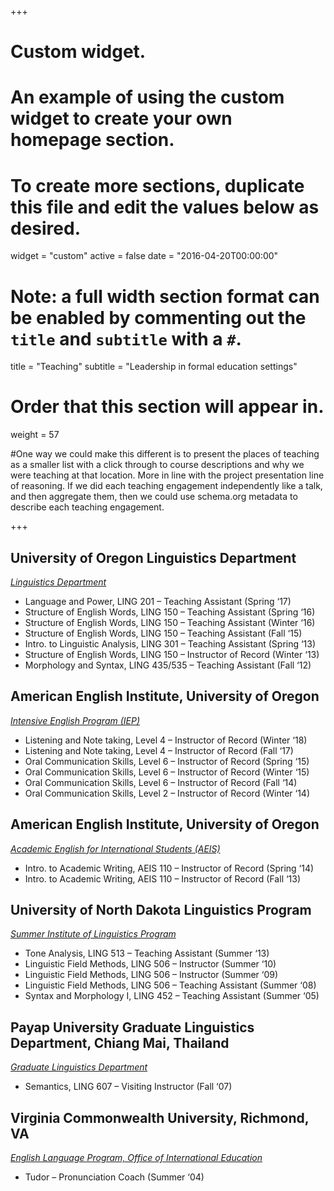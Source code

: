 +++
# Custom widget.
# An example of using the custom widget to create your own homepage section.
# To create more sections, duplicate this file and edit the values below as desired.
widget = "custom"
active = false
date = "2016-04-20T00:00:00"

# Note: a full width section format can be enabled by commenting out the `title` and `subtitle` with a `#`.
title = "Teaching"
subtitle = "Leadership in formal education settings"


# Order that this section will appear in.
weight = 57

#One way we could make this different is to present the places of teaching as a smaller list with a click through to course descriptions and why we were teaching at that location. More in line with the project presentation line of reasoning. If we did each teaching engagement independently like a talk, and then aggregate them, then we could use schema.org metadata to describe each teaching engagement.

+++
<h2>University of Oregon Linguistics Department</h2>

_[Linguistics Department](https://linguistics.uoregon.edu/)_

+ Language and Power, LING 201 – Teaching Assistant (Spring ‘17)
+ Structure of English Words, LING 150 – Teaching Assistant
(Spring ‘16)
+ Structure of English Words, LING 150 – Teaching Assistant
(Winter ‘16)
+ Structure of English Words, LING 150 – Teaching Assistant
(Fall ‘15)
+ Intro. to Linguistic Analysis, LING 301 – Teaching Assistant (Spring ‘13)
+ Structure of English Words, LING 150 –  Instructor of Record (Winter ‘13)
+ Morphology and Syntax, LING 435/535 – Teaching Assistant (Fall ‘12)

<h2>American English Institute, University of Oregon</h2>

_[Intensive English Program (IEP)](https://aei.uoregon.edu/programs/intensive)_

+ Listening and Note taking, Level 4  – Instructor of Record  (Winter ‘18)
+ Listening and Note taking, Level 4  – Instructor of Record (Fall ‘17)
+ Oral Communication Skills, Level 6  – Instructor of Record (Spring ‘15)
+ Oral Communication Skills, Level 6  – Instructor of Record (Winter ‘15)
+ Oral Communication Skills, Level 6  – Instructor of Record (Fall ‘14)
+ Oral Communication Skills, Level 2  –  Instructor of Record (Winter ‘14)

<h2>American English Institute, University of Oregon</h2>

_[Academic English for International Students (AEIS)](https://aei.uoregon.edu/programs/undergraduate/current-courses)_

+ Intro. to Academic Writing, AEIS 110 – Instructor of Record (Spring ‘14)
+ Intro. to Academic Writing, AEIS 110 – Instructor of Record (Fall ‘13)

<h2>University of North Dakota Linguistics Program</h2>

_[Summer Institute of Linguistics Program](https://arts-sciences.und.edu/summer-institute-of-linguistics/)_

+ Tone Analysis, LING 513 – Teaching Assistant (Summer ‘13)
+ Linguistic Field Methods, LING 506  –  Instructor (Summer ‘10)
+ Linguistic Field Methods, LING 506  –  Instructor (Summer ‘09)
+ Linguistic Field Methods, LING 506  –  Teaching Assistant (Summer ‘08)
+ Syntax and Morphology I, LING 452 –  Teaching Assistant (Summer ‘05)

<h2>Payap University Graduate Linguistics Department, Chiang Mai, Thailand</h2>

_[Graduate Linguistics Department](https://inter.payap.ac.th/international-graduate/linguistics-ma/)_

+ Semantics, LING 607 – Visiting Instructor (Fall ‘07)

<h2>Virginia Commonwealth University, Richmond, VA</h2>

_[English Language Program, Office of International Education](https://global.vcu.edu/elp/)_

+ Tudor – Pronunciation Coach (Summer ‘04)
